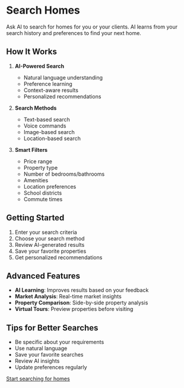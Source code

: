 # Search Homes

Ask AI to search for homes for you or your clients. AI learns from your search history and preferences to find your next home.

## How It Works

1. **AI-Powered Search**
   - Natural language understanding
   - Preference learning
   - Context-aware results
   - Personalized recommendations

2. **Search Methods**
   - Text-based search
   - Voice commands
   - Image-based search
   - Location-based search

3. **Smart Filters**
   - Price range
   - Property type
   - Number of bedrooms/bathrooms
   - Amenities
   - Location preferences
   - School districts
   - Commute times

## Getting Started

1. Enter your search criteria
2. Choose your search method
3. Review AI-generated results
4. Save your favorite properties
5. Get personalized recommendations

## Advanced Features

- **AI Learning**: Improves results based on your feedback
- **Market Analysis**: Real-time market insights
- **Property Comparison**: Side-by-side property analysis
- **Virtual Tours**: Preview properties before visiting

## Tips for Better Searches

- Be specific about your requirements
- Use natural language
- Save your favorite searches
- Review AI insights
- Update preferences regularly

[Start searching for homes](#) 